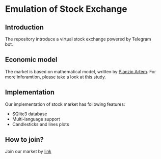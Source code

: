 # Emulation of Stock Exchange
## Introduction
The repository introduce a virtual stock exchange powered by Telegram bot.
## Economic model
The market is based on mathematical model, written by [Pianzin Artem](https://github.com/Omega29).
For more inforamtion, please take a look at [this study](https://github.com/helfi2012/StockMarketBot/blob/master/study.pdf).
## Implementation
Our implementation of stock market has following features:
- SQlite3 database
- Multi-language support
- Candlesticks and lines plots

## How to join?
Join our market by [link](t.me/StockMarketAnalysisByK_bot)
